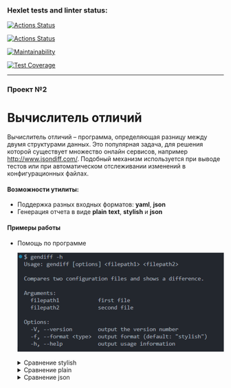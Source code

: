 ### Hexlet tests and linter status:

[![Actions Status](https://github.com/SGD77/frontend-project-46/actions/workflows/hexlet-check.yml/badge.svg)](https://github.com/SGD77/frontend-project-46/actions)

[![Actions Status](https://github.com/SGD77/frontend-project-46/actions/workflows/compare-check.yml/badge.svg)](https://github.com/SGD77/frontend-project-46/actions)

[![Maintainability](https://api.codeclimate.com/v1/badges/4701a358ff5a9ce1739b/maintainability)](https://codeclimate.com/github/SGD77/frontend-project-46/maintainability)

[![Test Coverage](https://api.codeclimate.com/v1/badges/4701a358ff5a9ce1739b/test_coverage)](https://codeclimate.com/github/SGD77/frontend-project-46/test_coverage)

---

### Проект №2

# Вычислитель отличий

Вычислитель отличий – программа, определяющая разницу между двумя структурами данных. Это популярная задача, для решения которой существует множество онлайн сервисов, например http://www.jsondiff.com/. Подобный механизм используется при выводе тестов или при автоматическом отслеживании изменений в конфигурационных файлах.

#### Возможности утилиты:

- Поддержка разных входных форматов: **yaml**, **json**
- Генерация отчета в виде **plain** **text**, **stylish** и **json**

#### Примеры работы

- Помощь по программе

  ![help](readme-img/image.png)

    <details>
    <summary> Сравнение stylish </summary>

  ![stylish](readme-img/image-1.png)

    </details>
    
    <details>
    <summary> Сравнение plain </summary>

  ![stylish](readme-img/image-2.png)

    </details>
    
    <details>
        <summary> Сравнение json </summary>

    ![json]readme-img/(image-3.png)

    </details>
